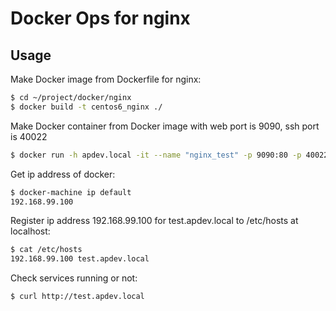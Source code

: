 Docker Ops for nginx
==========

Usage
-----

Make Docker image from Dockerfile for nginx:
```sh
$ cd ~/project/docker/nginx
$ docker build -t centos6_nginx ./
```

Make Docker container from Docker image with web port is 9090, ssh port is 40022
```sh
$ docker run -h apdev.local -it --name "nginx_test" -p 9090:80 -p 40022:22 centos6_nginx /bin/bash
```

Get ip address of docker:

```sh
$ docker-machine ip default
192.168.99.100
```

Register ip address 192.168.99.100 for test.apdev.local to /etc/hosts at localhost:
```sh
$ cat /etc/hosts
192.168.99.100 test.apdev.local
```

Check services running or not:

```sh
$ curl http://test.apdev.local
```
